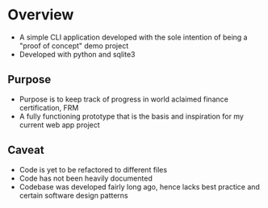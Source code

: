 # Overview
* A simple CLI application developed with the sole intention of being a "proof of concept" demo project
* Developed with python and sqlite3

## Purpose
* Purpose is to keep track of progress in world aclaimed finance certification, FRM
* A fully functioning prototype that is the basis and inspiration for my current web app project

## Caveat
* Code is yet to be refactored to different files 
* Code has not been heavily documented
* Codebase was developed fairly long ago, hence lacks best practice and certain software design patterns 